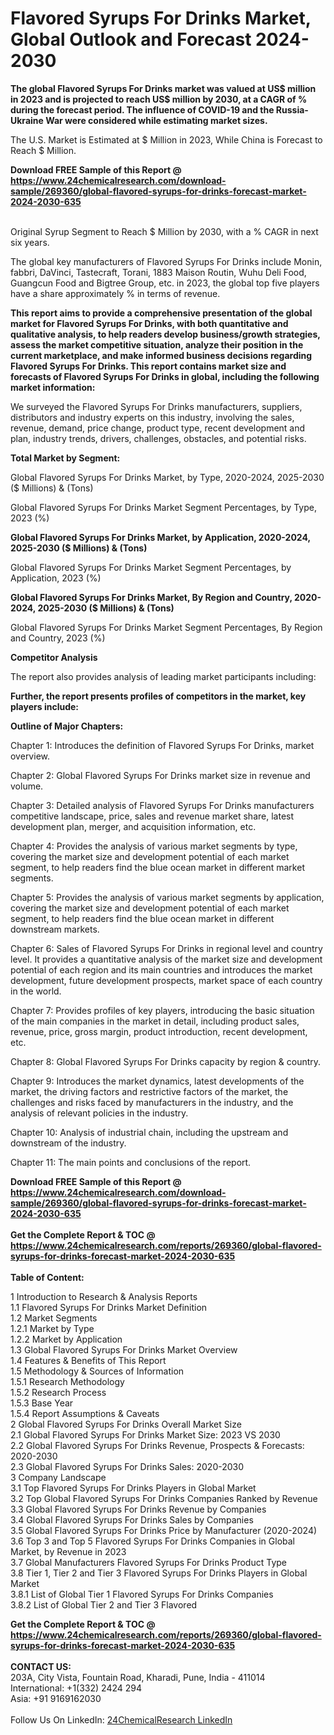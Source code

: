 <h1>Flavored Syrups For Drinks Market, Global Outlook and Forecast 2024-2030</h1><p><strong>The global Flavored Syrups For Drinks market was valued at US$ million in 2023 and is projected to reach US$ million by 2030, at a CAGR of % during the forecast period. The influence of COVID-19 and the Russia-Ukraine War were considered while estimating market sizes.</strong></p><p>
</p><p>The U.S. Market is Estimated at $ Million in 2023, While China is Forecast to Reach $ Million.</p><div><b>Download FREE Sample of this Report @ 
            <a href="https://www.24chemicalresearch.com/download-sample/269360/global-flavored-syrups-for-drinks-forecast-market-2024-2030-635">
            https://www.24chemicalresearch.com/download-sample/269360/global-flavored-syrups-for-drinks-forecast-market-2024-2030-635</a></b></div><br><p>
Original Syrup Segment to Reach $ Million by 2030, with a % CAGR in next six years.</p><p>
The global key manufacturers of Flavored Syrups For Drinks include Monin, fabbri, DaVinci, Tastecraft, Torani, 1883 Maison Routin, Wuhu Deli Food, Guangcun Food and Bigtree Group, etc. in 2023, the global top five players have a share approximately % in terms of revenue.</p><p>
<strong>This report aims to provide a comprehensive presentation of the global market for Flavored Syrups For Drinks, with both quantitative and qualitative analysis, to help readers develop business/growth strategies, assess the market competitive situation, analyze their position in the current marketplace, and make informed business decisions regarding Flavored Syrups For Drinks. This report contains market size and forecasts of Flavored Syrups For Drinks in global, including the following market information:</strong></p><p>
</p><p>
</p><p>We surveyed the Flavored Syrups For Drinks manufacturers, suppliers, distributors and industry experts on this industry, involving the sales, revenue, demand, price change, product type, recent development and plan, industry trends, drivers, challenges, obstacles, and potential risks.</p><p>
<strong>Total Market by Segment:</strong></p><p>
Global Flavored Syrups For Drinks Market, by Type, 2020-2024, 2025-2030 ($ Millions) &amp; (Tons)</p><p>
Global Flavored Syrups For Drinks Market Segment Percentages, by Type, 2023 (%)</p><p>
</p><p>
</p><p><strong>Global Flavored Syrups For Drinks Market, by Application, 2020-2024, 2025-2030 ($ Millions) &amp; (Tons)</strong></p><p>
Global Flavored Syrups For Drinks Market Segment Percentages, by Application, 2023 (%)</p><p>
</p><p>
</p><p><strong>Global Flavored Syrups For Drinks Market, By Region and Country, 2020-2024, 2025-2030 ($ Millions) &amp; (Tons)</strong></p><p>
Global Flavored Syrups For Drinks Market Segment Percentages, By Region and Country, 2023 (%)</p><p>
</p><p>
</p><p><strong>Competitor Analysis</strong></p><p>
The report also provides analysis of leading market participants including:</p><p>
</p><p>
</p><p><strong>Further, the report presents profiles of competitors in the market, key players include:</strong></p><p>
</p><p>
</p><p><strong>Outline of Major Chapters:</strong></p><p>
Chapter 1: Introduces the definition of Flavored Syrups For Drinks, market overview.</p><p>
Chapter 2: Global Flavored Syrups For Drinks market size in revenue and volume.</p><p>
Chapter 3: Detailed analysis of Flavored Syrups For Drinks manufacturers competitive landscape, price, sales and revenue market share, latest development plan, merger, and acquisition information, etc.</p><p>
Chapter 4: Provides the analysis of various market segments by type, covering the market size and development potential of each market segment, to help readers find the blue ocean market in different market segments.</p><p>
Chapter 5: Provides the analysis of various market segments by application, covering the market size and development potential of each market segment, to help readers find the blue ocean market in different downstream markets.</p><p>
Chapter 6: Sales of Flavored Syrups For Drinks in regional level and country level. It provides a quantitative analysis of the market size and development potential of each region and its main countries and introduces the market development, future development prospects, market space of each country in the world.</p><p>
Chapter 7: Provides profiles of key players, introducing the basic situation of the main companies in the market in detail, including product sales, revenue, price, gross margin, product introduction, recent development, etc.</p><p>
Chapter 8: Global Flavored Syrups For Drinks capacity by region &amp; country.</p><p>
Chapter 9: Introduces the market dynamics, latest developments of the market, the driving factors and restrictive factors of the market, the challenges and risks faced by manufacturers in the industry, and the analysis of relevant policies in the industry.</p><p>
Chapter 10: Analysis of industrial chain, including the upstream and downstream of the industry.</p><p>
Chapter 11: The main points and conclusions of the report.</p><div><b>Download FREE Sample of this Report @ 
            <a href="https://www.24chemicalresearch.com/download-sample/269360/global-flavored-syrups-for-drinks-forecast-market-2024-2030-635">
            https://www.24chemicalresearch.com/download-sample/269360/global-flavored-syrups-for-drinks-forecast-market-2024-2030-635</a></b></div><br><div><b>Get the Complete Report & TOC @ 
            <a href="https://www.24chemicalresearch.com/reports/269360/global-flavored-syrups-for-drinks-forecast-market-2024-2030-635">
            https://www.24chemicalresearch.com/reports/269360/global-flavored-syrups-for-drinks-forecast-market-2024-2030-635</a></b></div><br>
            <b>Table of Content:</b><p>1 Introduction to Research & Analysis Reports<br />
    1.1 Flavored Syrups For Drinks Market Definition<br />
    1.2 Market Segments<br />
        1.2.1 Market by Type<br />
        1.2.2 Market by Application<br />
    1.3 Global Flavored Syrups For Drinks Market Overview<br />
    1.4 Features & Benefits of This Report<br />
    1.5 Methodology & Sources of Information<br />
        1.5.1 Research Methodology<br />
        1.5.2 Research Process<br />
        1.5.3 Base Year<br />
        1.5.4 Report Assumptions & Caveats<br />
2 Global Flavored Syrups For Drinks Overall Market Size<br />
    2.1 Global Flavored Syrups For Drinks Market Size: 2023 VS 2030<br />
    2.2 Global Flavored Syrups For Drinks Revenue, Prospects & Forecasts: 2020-2030<br />
    2.3 Global Flavored Syrups For Drinks Sales: 2020-2030<br />
3 Company Landscape<br />
    3.1 Top Flavored Syrups For Drinks Players in Global Market<br />
    3.2 Top Global Flavored Syrups For Drinks Companies Ranked by Revenue<br />
    3.3 Global Flavored Syrups For Drinks Revenue by Companies<br />
    3.4 Global Flavored Syrups For Drinks Sales by Companies<br />
    3.5 Global Flavored Syrups For Drinks Price by Manufacturer (2020-2024)<br />
    3.6 Top 3 and Top 5 Flavored Syrups For Drinks Companies in Global Market, by Revenue in 2023<br />
    3.7 Global Manufacturers Flavored Syrups For Drinks Product Type<br />
    3.8 Tier 1, Tier 2 and Tier 3 Flavored Syrups For Drinks Players in Global Market<br />
        3.8.1 List of Global Tier 1 Flavored Syrups For Drinks Companies<br />
        3.8.2 List of Global Tier 2 and Tier 3 Flavored </p><div><b>Get the Complete Report & TOC @ 
            <a href="https://www.24chemicalresearch.com/reports/269360/global-flavored-syrups-for-drinks-forecast-market-2024-2030-635">
            https://www.24chemicalresearch.com/reports/269360/global-flavored-syrups-for-drinks-forecast-market-2024-2030-635</a></b></div><br><b>CONTACT US:</b><br>
            203A, City Vista, Fountain Road, Kharadi, Pune, India - 411014<br>
            International: +1(332) 2424 294<br>
            Asia: +91 9169162030 <br><br>
            Follow Us On LinkedIn: <a href="https://www.linkedin.com/company/24chemicalresearch/">24ChemicalResearch LinkedIn</a>